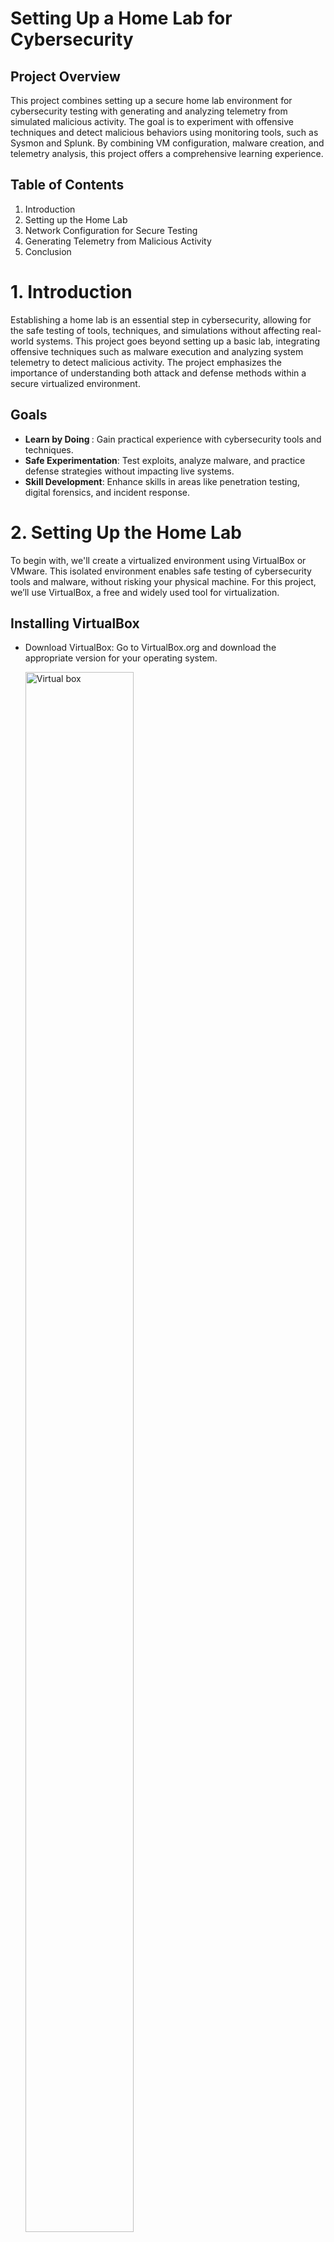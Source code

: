 # Setting Up a Home Lab for Cybersecurity
## Project Overview
This project combines setting up a secure home lab environment for cybersecurity testing with generating and analyzing telemetry from simulated malicious activity. 
The goal is to experiment with offensive techniques and detect malicious behaviors using monitoring tools, such as Sysmon and Splunk. By combining VM configuration, malware creation, and telemetry analysis, this project offers a comprehensive learning experience.



## Table of Contents
1. Introduction
2. Setting up the Home Lab
3.  Network Configuration for Secure Testing
4.  Generating Telemetry from Malicious Activity
5. Conclusion


# 1. Introduction 
Establishing a home lab is an essential step in cybersecurity, allowing for the safe testing of tools, techniques, and simulations without affecting real-world systems. This project goes beyond setting up a basic lab, integrating offensive techniques such as malware execution and analyzing system telemetry to detect malicious activity. The project emphasizes the importance of understanding both attack and defense methods within a secure virtualized environment.

##  Goals
- <b>Learn by Doing </b>: Gain practical experience with cybersecurity tools and techniques.
- <b>Safe Experimentation</b>: Test exploits, analyze malware, and practice defense strategies without impacting live systems.
- <b>Skill Development</b>: Enhance skills in areas like penetration testing, digital forensics, and incident response.


# 2. Setting Up the Home Lab
To begin with, we'll create a virtualized environment using VirtualBox or VMware. This isolated environment enables safe testing of cybersecurity tools and malware, without risking your physical machine. For this project, we’ll use VirtualBox, a free and widely used tool for virtualization.

 ## Installing VirtualBox
- Download VirtualBox: Go to VirtualBox.org and download the appropriate version for your operating system.

  <img src="https://i.imgur.com/iQyWFYh.png" height="80%" width="60%" alt="Virtual box"/>

- Verify the SHA-256 Hash: Ensure the downloaded file is legitimate by checking its hash against the official value.

  <img src="https://i.imgur.com/M6S1OTF.png" height="90%" width="90%" alt="Virtual box"/>

  <img src="https://i.imgur.com/VtwhJnV.png" height="80%" width="60%" alt="Virtual box"/>

  <img src="https://i.imgur.com/ptaOtad.png" height="60%" width="60%" alt="Virtual box"/>

- Complete the Installation: Follow the installation prompts and customize any settings as needed.
  

## Creating Virtual Machines (VMs)
- Windows 10 VM:
  - Use the Media Creation Tool to create a Windows 10 ISO and set up a VM with at least 4GB RAM and 2 CPUs.
- Kali Linux VM:
  - Download a pre-built Kali Linux ISO from Kali.org and set up a VM for penetration testing tools.

  <img src="https://i.imgur.com/6Z6G2ZD.png" height="50%" width="50%" alt="Virtual box"/>

  <img src="https://i.imgur.com/7ZtdJ6T.png" height="50%" width="50%" alt="Virtual box"/>

  <img src="https://i.imgur.com/2i8emPg.png" height="50%" width="50%" alt="Virtual box"/>

  <img src="https://i.imgur.com/l5mrdwK.png" height="50%" width="50%" alt="Virtual box"/>

# Network Configuration for Secure Testing
VirtualBox offers several network modes to control how your VMs communicate with each other and the host system. The correct configuration is essential for securing your testing environment, especially when working with potentially malicious software.

## Network Options in VirtualBox
- <b>NAT</b>: Default setting, gives the VM access to the internet but isolates it from the host network. Ideal for tool testing.
- <b>NAT Network</b>: Allows multiple VMs to share the same network while maintaining internet access.
- <b>Bridged</b>: The VM acts like a physical device on your local network. Not recommended for malware analysis as it increases the risk of compromising the host.
- <b>Host-Only</b>: Only allows communication between the host and VMs. No internet access.
- <b>Internal Network</b>: Isolates the VM network from the host and the internet. Best for malware analysis as VMs can communicate only with each other.
- <b>Not Attached</b>: No network connection. Ideal for maximum isolation.

## Step-by-Step Configuration Guide for setting up your VMs and configuring network settings:
- Create a new VM for Windows 10 or Kali Linux.
- Assign sufficient resources (RAM, CPU, storage) based on your system’s capabilities.
- Choose Network Settings:
  - <ins>For testing tools</ins>, select <b>NAT</b>.
  - <ins>For malware analysis</ins>, select <b>Internal Network</b> or <b>Not Attached</b> .

 <img src="https://i.imgur.com/AZKFdhW.png" height="50%" width="50%" alt="Network Options"/>

- Configure static IP addresses for VM communication (e.g., use ipconfig in Windows and ifconfig in Kali).

  <img src="https://i.imgur.com/dXsZWx6.png" height="30%" width="50%" alt="Network Options"/>
  
  <img src="https://i.imgur.com/FZK1m6J.png" height="30%" width="50%" alt="Network Options"/>
  
  <img src="https://i.imgur.com/WrLXr7L.png" height="30%" width="50%" alt="Network Options"/>
  
  <img src="https://i.imgur.com/FuDMxl1.png" height="30%" width="50%" alt="Network Options"/>
  
  <img src="https://i.imgur.com/imJrxVK.png" height="30%" width="50%" alt="Network Options"/>
  
  <img src="https://i.imgur.com/PFIagfz.png" height="30%" width="50%" alt="Network Options"/>
  
  <img src="https://i.imgur.com/cCZYSln.png" height="30%" width="50%" alt="Network Options"/>
  
  <img src="https://i.imgur.com/se9KAnT.png" height="30%" width="50%" alt="Network Options"/>
  
  <img src="https://i.imgur.com/WVD6RlY.png" height="30%" width="50%" alt="Network Options"/>
  

- Take a snapshot after configuring the VM to preserve the setup.
   

## VM Best Practices and Snapshots
To protect your home lab and ensure the stability of your VMs, follow these best practices:

- VM Configuration
  - Resource Allocation: Do not over-provision resources (e.g., CPU, RAM, storage) as it can slow down both the host and VMs.
  - Isolation: Always isolate malware testing VMs from the host using Internal Network or Not Attached options.
- Take Snapshots
  - Before you start testing any tools or malware, always take a snapshot of your VM.
  - Snapshots allow you to restore the machine to a previous, clean state if something goes wrong.

- How to Take Snapshots in VirtualBox:
  - In the VM’s settings, go to Snapshots, and click Take Snapshot. Label it appropriately for easy identification.

    <img src="https://i.imgur.com/nK9AacH.png" height="50%" width="50%" alt="Network Options"/>
      


# Generating Telemetry from Malicious Activity
Once the lab environment is set up, we can simulate an attack scenario to <b>generate telemetry data</b> for analysis. This project highlights offensive security techniques, including using <b>Nmap</b> for port <b>reconnaissance</b>, creating custom <b>malware</b>, and analyzing telemetry generated after executing the malware with <b>Windows Defender disabled</b>. While <b>antivirus</b> evasion is not a focus, the project emphasizes telemetry generation and analysis, enabling a deeper understanding of <b>offensive and defensive cybersecurity techniques</b>.

# Tools & Techniques:
- <b>Nmap</b>: For port scanning and service identification on the target machine.
- <b>MsfVenom</b>: To create a reverse shell malware payload.
- <b>Metasploit Framework</b>: To manage and monitor reverse shell connections.
- <b>Sysmon</b>: For detailed system activity logging.
- <b>Splunk</b>: To ingest and analyze telemetry logs from Sysmon.

# Skills Demonstrated:
- Port scanning and <b>reconnaissance</b> using <b>Nmap</b>.
- Malware creation and execution with offensive security tools.
- Configuring and managing Sysmon for telemetry generation.
- Using <b>Splunk</b> for log ingestion, analysis, and creating actionable insights.
- Understanding the relationship between <b>offensive actions and defensive monitoring techniques</b>.

# Step-by-Step Process
## Using Nmap for reconnaissance 

- I focus on using <b>Nmap</b> to scan a Windows machine effectively, employing options like '<b>-a</b>' for comprehensive scans and '<b>-Pn</b>' to bypass <b>pings</b>, ultimately identifying open ports such as <b>RDP on port 3389</b>.
  - This emphasizes the importance of generating whether the ports are open and annotating any findingss.

    <img src="https://i.imgur.com/StwSUwf.png" height="50%" width="50%" alt="Network Options"/>
    
    <img src="https://i.imgur.com/AZKFdhW.png" height="50%" width="50%" alt="Network Options"/>


## Creating and Executing Malware
- <b>msfvenom</b> is provided to generate basic malware ( though this clarifies that it won't cover methods to evade antivirus detection extensively. Instead, the primary goal is to showcase telemetry generation on the Windows machine.) 

- Simulate malicious activity by crafting and executing basic malware by using <b>MsfVenom</b> to create a reverse shell payload configured with custom <b>LHOST</b> and <b>LPORT</b> settings.
IMAGE
- Set up a <b>Metasploit handler from Metasploit Framwork</b> to capture connections from the executed malware.
  
  <img src="https://i.imgur.com/AZKFdhW.png" height="50%" width="50%" alt="Network Options"/>
  
  <img src="https://i.imgur.com/FnfEeGS.png" height="50%" width="50%" alt="Network Options"/>
  
  <img src="https://i.imgur.com/4YMA3HU.png" height="50%" width="50%" alt="Network Options"/>
  
  <img src="https://i.imgur.com/HjmO6Z0.png" height="50%" width="50%" alt="Network Options"/>
  
  <img src="https://i.imgur.com/sNj8wiN.png" height="50%" width="50%" alt="Network Options"/>
  
  <img src="https://i.imgur.com/5C07RN3.png" height="50%" width="50%" alt="Network Options"/>
  
  <img src="https://i.imgur.com/LXtxNvK.png" height="50%" width="50%" alt="Network Options"/>
  
  <img src="https://i.imgur.com/DXhFL5p.png" height="50%" width="50%" alt="Network Options"/>
  


## Downloading and Running the Malware
- Disable Windows Defender on the target machine to allow malware execution.
  - <b>Open Windows Security > Virus & Threat Protection > Manage Settings > Turn Off Real-Time Protection.</b>
- Host the malware on an HTTP server for download.
  - Host the malware for download (e.g., <b>using a simple HTTP server with Python</b>)
    
  <img src="https://i.imgur.com/uhI3KD6.png" height="50%" width="50%" alt="Network Options"/>

- Download and execute the malware on the target machine, confirming the reverse shell connection using netstat and to task manager.
  
  <img src="https://i.imgur.com/mfZMHNQ.png" height="50%" width="50%" alt="Network Options"/>
  
  <img src="https://i.imgur.com/AtMzF2c.png" height="50%" width="50%" alt="Network Options"/>
  
  <img src="https://i.imgur.com/i0ofA3o.png" height="50%" width="50%" alt="Network Options"/>
  
  <img src="https://i.imgur.com/rUNPhRz.png" height="50%" width="50%" alt="Network Options"/>
  
  <img src="https://i.imgur.com/yG6MQl1.png" height="50%" width="50%" alt="Network Options"/>
  
  <img src="https://i.imgur.com/ISyKHeg.png" height="50%" width="50%" alt="Network Options"/>
  
  <img src="https://i.imgur.com/PyQh0LP.png" height="50%" width="50%" alt="Network Options"/>
  
  <img src="https://i.imgur.com/o0AfrPN.png" height="50%" width="50%" alt="Network Options"/>
  
  <img src="https://i.imgur.com/6OXRhXt.png" height="50%" width="50%" alt="Network Options"/>
  


## Monitoring Telemetry with Splunk
- Install and configure Sysmon on the Windows machine to capture detailed logs of system activities.
- Use Splunk to ingest Sysmon logs and create an index for endpoint telemetry.
- Analyze logs to detect malicious activity and visualize key IoCs with Splunk dashboards.

  <img src="https://i.imgur.com/IMFxPeW.png" height="50%" width="50%" alt="Network Options"/>
  
  <img src="https://i.imgur.com/LF7BS9S.png" height="50%" width="50%" alt="Network Options"/>
  
  <img src="https://i.imgur.com/tchPfbh.png" height="50%" width="50%" alt="Network Options"/>
  
  <img src="https://i.imgur.com/tSslrg2.png" height="50%" width="50%" alt="Network Options"/>
  
  <img src="https://i.imgur.com/UcDlGg1.png" height="50%" width="50%" alt="Network Options"/>
  
  <img src="https://i.imgur.com/FNZVlS6.png" height="50%" width="50%" alt="Network Options"/>
  
  <img src="https://i.imgur.com/0wRApAq.png" height="50%" width="50%" alt="Network Options"/>
  

## Conclusion

- This project demonstrates the combination of setting up a secure home lab with simulating malicious activity to generate and analyze telemetry. It helps develop skills in offensive security, malware analysis, and defensive monitoring techniques. By using tools like Nmap, Metasploit, Sysmon, and Splunk, you’ll gain a deeper understanding of how malicious activity can be detected and how telemetry data can be used to enhance cybersecurity defense strategies.

